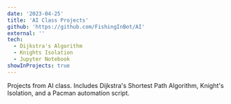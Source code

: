 ```yaml
---
date: '2023-04-25'
title: 'AI Class Projects'
github: 'https://github.com/FishingInBot/AI'
external: ''
tech:
  - Dijkstra's Algorithm
  - Knights Isolation
  - Jupyter Notebook
showInProjects: true
---
```


Projects from AI class. Includes Dijkstra's Shortest Path Algorithm, Knight's Isolation, and a Pacman automation script.
